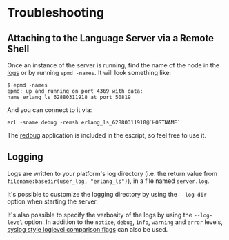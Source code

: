 # Troubleshooting

## Attaching to the Language Server via a Remote Shell

Once an instance of the server is running, find the name of the node in
the [logs](#logs) or by running `epmd -names`. It will look something like:

    $ epmd -names
    epmd: up and running on port 4369 with data:
    name erlang_ls_62880311918 at port 50819

And you can connect to it via:

    erl -sname debug -remsh erlang_ls_62880311918@`HOSTNAME`

The [redbug](https://github.com/massemanet/redbug) application is
included in the escript, so feel free to use it.

## Logging

Logs are written to your platform's log directory (i.e. the return
value from `filename:basedir(user_log, "erlang_ls")`), in a file named
`server.log`.

It's possible to customize the logging directory by using the
`--log-dir` option when starting the server.

It's also possible to specify the verbosity of the logs by using the
`--log-level` option. In addition to the `notice`, `debug`, `info`,
`warning` and `error` levels, [syslog style loglevel comparison
flags](https://github.com/erlang-lager/lager#syslog-style-loglevel-comparison-flags)
can also be used.
